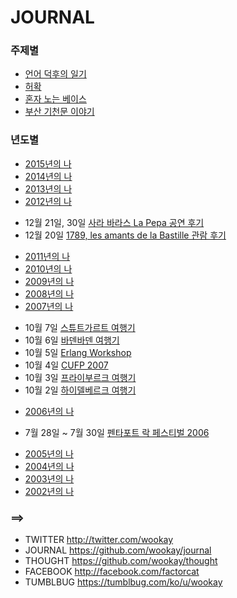 JOURNAL
=======

### 주제별
 * [언어 덕후의 일기](https://github.com/wookay/journal/wiki/언어-덕후의-일기)
 * [허확](https://github.com/wookay/journal/wiki/허확)
 * [혼자 노는 베이스](https://github.com/wookay/journal/wiki/혼자-노는-베이스)
 * [부산 기천문 이야기](https://github.com/wookay/journal/wiki/부산-기천문-이야기)

### 년도별
 * [2015년의 나](https://github.com/wookay/journal/wiki/2015년의-나)
 * [2014년의 나](https://github.com/wookay/journal/wiki/2014년의-나)
 * [2013년의 나](https://github.com/wookay/journal/wiki/2013년의-나)
 * [2012년의 나](https://github.com/wookay/journal/wiki/2012년의-나)
  - 12월 21일, 30일 [사라 바라스 La Pepa 공연 후기](https://github.com/wookay/journal/wiki/사라-바라스-La-Pepa-공연-후기)
  - 12월 20일 [1789, les amants de la Bastille 관람 후기](https://github.com/wookay/journal/wiki/1789,-les-amants-de-la-Bastille-관람-후기)
 * [2011년의 나](https://github.com/wookay/journal/wiki/2011년의-나)
 * [2010년의 나](https://github.com/wookay/journal/wiki/2010년의-나)
 * [2009년의 나](https://github.com/wookay/journal/wiki/2009년의-나)
 * [2008년의 나](https://github.com/wookay/journal/wiki/2008년의-나)
 * [2007년의 나](https://github.com/wookay/journal/wiki/2007년의-나)
  - 10월 7일 [스튜트가르트 여행기](https://github.com/wookay/journal/wiki/스튜트가르트-여행기)
  - 10월 6일 [바덴바덴 여행기](https://github.com/wookay/journal/wiki/바덴바덴-여행기)
  - 10월 5일 [Erlang Workshop](https://github.com/wookay/journal/wiki/Erlang-Workshop)
  - 10월 4일 [CUFP 2007](https://github.com/wookay/journal/wiki/CUFP-2007)
  - 10월 3일 [프라이부르크 여행기](https://github.com/wookay/journal/wiki/프라이부르크-여행기)
  - 10월 2일 [하이델베르크 여행기](https://github.com/wookay/journal/wiki/하이델베르크-여행기)
 * [2006년의 나](https://github.com/wookay/journal/wiki/2006년의-나)
  - 7월 28일 ~ 7월 30일 [펜타포트 락 페스티벌 2006](https://github.com/wookay/journal/wiki/펜타포트-락-페스티벌-2006)
 * [2005년의 나](https://github.com/wookay/journal/wiki/2005년의-나)
 * [2004년의 나](https://github.com/wookay/journal/wiki/2004년의-나)
 * [2003년의 나](https://github.com/wookay/journal/wiki/2003년의-나)
 * [2002년의 나](https://github.com/wookay/journal/wiki/2002년의-나)



### ==>
* TWITTER http://twitter.com/wookay
* JOURNAL https://github.com/wookay/journal
* THOUGHT https://github.com/wookay/thought
* FACEBOOK http://facebook.com/factorcat
* TUMBLBUG https://tumblbug.com/ko/u/wookay
